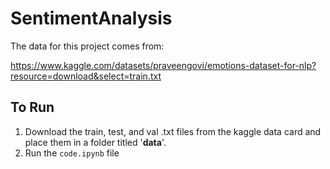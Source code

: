 # SentimentAnalysis

The data for this project comes from: 

https://www.kaggle.com/datasets/praveengovi/emotions-dataset-for-nlp?resource=download&select=train.txt

## To Run
1. Download the train, test, and val .txt files from the kaggle data card and place them in a folder titled '**data**'.
2. Run the ```code.ipynb``` file
